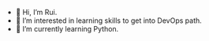 - 👋 Hi, I’m Rui.
- 👀 I’m interested in learning skills to get into DevOps path.
- 🌱 I’m currently learning Python.

<!---
ruiferreira1986/ruiferreira1986 is a ✨ special ✨ repository because its `README.md` (this file) appears on your GitHub profile.
You can click the Preview link to take a look at your changes.
--->
